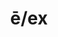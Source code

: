---
title: ē/ex
meaning: out of
ch: [two, four, nine, mt, mt8thru9, 7r, 24rv]
pos: preposition
di: (takes ablative)
laudio: ../assets/audio/e_ex-laudio.mp3
haudio: ../assets/audio/e_ex-haudio.mp3
six: y
---